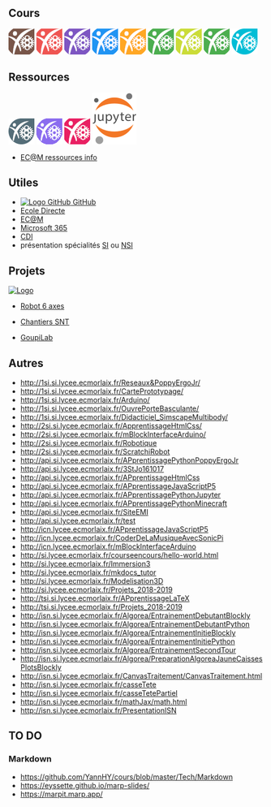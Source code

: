 ## Cours

[![Logo](./img/LogoIO-small_brown.png "TSI-NSI_2023-2024")](https://ericecmorlaix.github.io/TSI-NSI_2023-2024) 
[![Logo](./img/LogoIO-small_red.png "TSI_2023-2024")](https://ericecmorlaix.github.io/TSI_2023-2024)
[![Logo](./img/LogoIO-small_deep_purple.png "TNSI_2023-2024")](https://ericecmorlaix.github.io/TNSI_2023-2024)
[![Logo](./img/LogoIO-small_blue.png "1SI_2023-2024")](https://ericecmorlaix.github.io/1SI_2023-2024)
[![Logo](./img/LogoIO-small_orange.png "1NSI_2023-2024")](https://ericecmorlaix.github.io/1NSI_2023-2024)
[![Logo](./img/LogoIO-small_green.png "2SI-CIT_2023-2024")](https://ericecmorlaix.github.io/2SI-CIT_2023-2024)
[![Logo](./img/LogoIO-small_lime.png "SNT-2GT5_2023-2024")](https://ericecmorlaix.github.io/SNT-2GT5_2023-2024)
[![Logo](./img/LogoIO-small_green.png "2SI_2023-2024")](https://ericecmorlaix.github.io/2SI_2023-2024)
[![Logo](./img/LogoIO-small_Accueil_3.png "Accueil 3")](https://ericecmorlaix.github.io/accueil_3/)

## Ressources

[![Logo](./img/LogoIO-small-blue_grey.png "AdN : Lab SI")](https://ericecmorlaix.github.io/adn-Tutoriel_lab_si/)
[![Logo](./img/LogoIO-small-Obsidian.png "AdN : Obsidian")](https://ericecmorlaix.github.io/adn-Tutoriel_Obsidian/)
[![Logo](./img/LogoIO-small_pink.png "AdN : Site Web")](https://ericecmorlaix.github.io/adn-Tutoriel_site_web/) 
[![Logo Jupyter](./img/Jupyter_logo.svg "Mes Blocs Notes")](https://ericecmorlaix.github.io/bn/)

- [EC@M ressources info](https://ec-morlaix.github.io/info/)

## Utiles

- [![Logo GitHub](https://avatars.githubusercontent.com/in/15368?s=32&v=4 "GitHub") GitHub](https://github.com/)
- [Ecole Directe](https://www.ecoledirecte.com)
- [EC@M](https://www.ecmorlaix.fr/)
- [Microsoft 365](https://login.microsoftonline.com/)
- [CDI](https://cdi-lycee.ecmorlaix.fr)
- présentation spécialités [SI](http://si.lycee.ecmorlaix.fr/) ou [NSI](http://si.lycee.ecmorlaix.fr/nsi)

## Projets

[![Logo](https://avatars.githubusercontent.com/in/15368?s=32&v=4 "Ce dépôt GitHub")](https://github.com/ericECmorlaix/ericECmorlaix.github.io) 

- [Robot 6 axes](https://mkx-3d.github.io/bras-6-axes/)

- [Chantiers SNT](https://ec-morlaix.github.io/chantiers_SNT/)

- [GoupiLab]()


## Autres

- http://1si.si.lycee.ecmorlaix.fr/Reseaux&PoppyErgoJr/
- http://1si.si.lycee.ecmorlaix.fr/CartePrototypage/
- http://1si.si.lycee.ecmorlaix.fr/Arduino/
- http://1si.si.lycee.ecmorlaix.fr/OuvrePorteBasculante/
- http://1si.si.lycee.ecmorlaix.fr/Didacticiel_SimscapeMultibody/
- http://2si.si.lycee.ecmorlaix.fr/ApprentissageHtmlCss/
- http://2si.si.lycee.ecmorlaix.fr/mBlockInterfaceArduino/
- http://2si.si.lycee.ecmorlaix.fr/Robotique
- http://2si.si.lycee.ecmorlaix.fr/ScratchiRobot
- http://api.si.lycee.ecmorlaix.fr/APprentissagePythonPoppyErgoJr
- http://api.si.lycee.ecmorlaix.fr/3StJo161017
- http://api.si.lycee.ecmorlaix.fr/APprentissageHtmlCss
- http://api.si.lycee.ecmorlaix.fr/APprentissageJavaScriptP5
- http://api.si.lycee.ecmorlaix.fr/APprentissagePythonJupyter
- http://api.si.lycee.ecmorlaix.fr/APprentissagePythonMinecraft
- http://api.si.lycee.ecmorlaix.fr/SiteEMI
- http://api.si.lycee.ecmorlaix.fr/test
- http://icn.lycee.ecmorlaix.fr/APprentissageJavaScriptP5
- http://icn.lycee.ecmorlaix.fr/CoderDeLaMusiqueAvecSonicPi
- http://icn.lycee.ecmorlaix.fr/mBlockInterfaceArduino
- http://si.lycee.ecmorlaix.fr/courseencours/hello-world.html
- http://si.lycee.ecmorlaix.fr/Immersion3
- http://si.lycee.ecmorlaix.fr/mkdocs_tutor
- http://si.lycee.ecmorlaix.fr/Modelisation3D
- http://si.lycee.ecmorlaix.fr/Projets_2018-2019
- http://tsi.si.lycee.ecmorlaix.fr/APprentissageLaTeX
- http://tsi.si.lycee.ecmorlaix.fr/Projets_2018-2019
- http://isn.si.lycee.ecmorlaix.fr/Algorea/EntrainementDebutantBlockly
- http://isn.si.lycee.ecmorlaix.fr/Algorea/EntrainementDebutantPython
- http://isn.si.lycee.ecmorlaix.fr/Algorea/EntrainementInitieBlockly
- http://isn.si.lycee.ecmorlaix.fr/Algorea/EntrainementInitiePython
- http://isn.si.lycee.ecmorlaix.fr/Algorea/EntrainementSecondTour
- http://isn.si.lycee.ecmorlaix.fr/Algorea/PreparationAlgoreaJauneCaissesPlotsBlockly
- http://isn.si.lycee.ecmorlaix.fr/CanvasTraitement/CanvasTraitement.html
- http://isn.si.lycee.ecmorlaix.fr/casseTete
- http://isn.si.lycee.ecmorlaix.fr/casseTetePartiel
- http://isn.si.lycee.ecmorlaix.fr/mathJax/math.html
- http://isn.si.lycee.ecmorlaix.fr/PresentationISN

## TO DO

### Markdown

- <https://github.com/YannHY/cours/blob/master/Tech/Markdown>
- <https://eyssette.github.io/marp-slides/>
- <https://marpit.marp.app/>


<!-- 
## Archives

- [1SI_2021-2022](http://si.lycee.ecmorlaix.fr/1SI_2021-2022)
- [1NSI_2021-2022](http://si.lycee.ecmorlaix.fr/1NSI_2021-2022) -->



